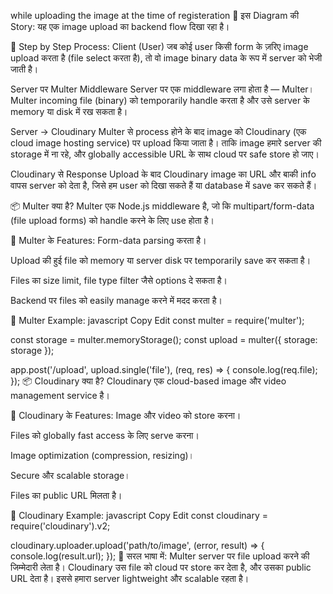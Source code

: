 while uploading the image at the time of registeration
📖 इस Diagram की Story:
यह एक image upload का backend flow दिखा रहा है।

📌 Step by Step Process:
Client (User)
जब कोई user किसी form के ज़रिए image upload करता है (file select करता है), तो वो image binary data के रूप में server को भेजी जाती है।

Server पर Multer Middleware
Server पर एक middleware लगा होता है — Multer।
Multer incoming file (binary) को temporarily handle करता है और उसे server के memory या disk में रख सकता है।

Server → Cloudinary
Multer से process होने के बाद image को Cloudinary (एक cloud image hosting service) पर upload किया जाता है।
ताकि image हमारे server की storage में ना रहे, और globally accessible URL के साथ cloud पर safe store हो जाए।

Cloudinary से Response
Upload के बाद Cloudinary image का URL और बाकी info वापस server को देता है, जिसे हम user को दिखा सकते हैं या database में save कर सकते हैं।

📦 Multer क्या है?
Multer एक Node.js middleware है, जो कि multipart/form-data (file upload forms) को handle करने के लिए use होता है।

📌 Multer के Features:
Form-data parsing करता है।

Upload की हुई file को memory या server disk पर temporarily save कर सकता है।

Files का size limit, file type filter जैसे options दे सकता है।

Backend पर files को easily manage करने में मदद करता है।

📌 Multer Example:
javascript
Copy
Edit
const multer = require('multer');

const storage = multer.memoryStorage();
const upload = multer({ storage: storage });

app.post('/upload', upload.single('file'), (req, res) => {
console.log(req.file);
});
📦 Cloudinary क्या है?
Cloudinary एक cloud-based image और video management service है।

📌 Cloudinary के Features:
Image और video को store करना।

Files को globally fast access के लिए serve करना।

Image optimization (compression, resizing)।

Secure और scalable storage।

Files का public URL मिलता है।

📌 Cloudinary Example:
javascript
Copy
Edit
const cloudinary = require('cloudinary').v2;

cloudinary.uploader.upload('path/to/image', (error, result) => {
console.log(result.url);
});
📌 सरल भाषा में:
Multer server पर file upload करने की जिम्मेदारी लेता है।
Cloudinary उस file को cloud पर store कर देता है, और उसका public URL देता है।
इससे हमारा server lightweight और scalable रहता है।
